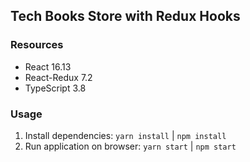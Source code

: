 ## Tech Books Store with Redux Hooks
### Resources

- React 16.13
- React-Redux 7.2
- TypeScript 3.8

### Usage

1. Install dependencies: `yarn install` | `npm install`
2. Run application on browser: `yarn start` | `npm start`
